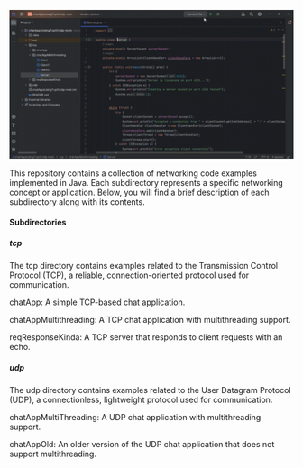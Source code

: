 ![Project Demo](chatAppsUsingTcpOrUdp.gif)
  

This repository contains a collection of networking code examples implemented in Java. Each subdirectory represents a specific networking concept or application. Below, you will find a brief description of each subdirectory along with its contents.

  

#### Subdirectories

  
  

##### tcp

The tcp directory contains examples related to the Transmission Control Protocol (TCP), a reliable, connection-oriented protocol used for communication.

chatApp: A simple TCP-based chat application.

chatAppMultithreading: A TCP chat application with multithreading support.

reqResponseKinda: A TCP server that responds to client requests with an echo.

  

##### udp

The udp directory contains examples related to the User Datagram Protocol (UDP), a connectionless, lightweight protocol used for communication.

  

chatAppMultiThreading: A UDP chat application with multithreading support.

chatAppOld: An older version of the UDP chat application that does not support multithreading.
